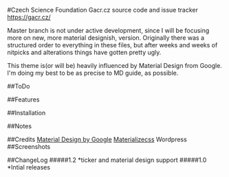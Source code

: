 #Czech Science Foundation
Gacr.cz source code and issue tracker https://gacr.cz/

Master branch is not under active development, since I will be focusing more on new, more material designish, version.
Originally there was a structured order to everything in these files, but after weeks and weeks of nitpicks and alterations things have gotten pretty ugly.

This theme is(or will be) heavily influenced by Material Design from Google. I'm doing my best to be as precise to MD guide, as possible.


##ToDo

##Features

##Installation

##Notes

##Credits
[Material Design by Google](https://www.google.com/design/spec/material-design/introduction.html)
[Materializecss](http://materializecss.com/)
Wordpress
##Screenshots

##ChangeLog
#####1.2
*ticker and material design support
#####1.0
*Intial releases